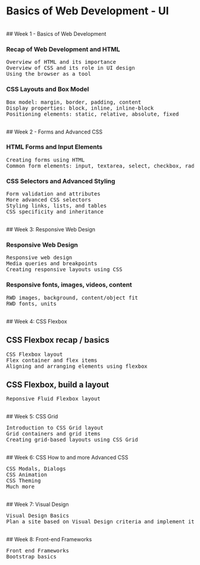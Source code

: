 # Basics of Web Development - UI

</br>
## Week 1 - Basics of Web Development

### Recap of Web Development and HTML
<pre>
Overview of HTML and its importance
Overview of CSS and its role in UI design 
Using the browser as a tool
</pre>
### CSS Layouts and Box Model
<pre>
Box model: margin, border, padding, content
Display properties: block, inline, inline-block
Positioning elements: static, relative, absolute, fixed
</pre>
</br>
## Week 2 - Forms and Advanced CSS

### HTML Forms and Input Elements
<pre>
Creating forms using HTML
Common form elements: input, textarea, select, checkbox, radio buttons
</pre>
### CSS Selectors and Advanced Styling

<pre>Form validation and attributes
More advanced CSS selectors
Styling links, lists, and tables
CSS specificity and inheritance
</pre>
</br>
## Week 3: Responsive Web Design

### Responsive Web Design
<pre>
Responsive web design
Media queries and breakpoints
Creating responsive layouts using CSS
</pre>
### Responsive fonts, images, videos, content
<pre>
RWD images, background, content/object fit
RWD fonts, units
</pre>
</br>
## Week 4: CSS Flexbox

## CSS Flexbox recap / basics
<pre>
CSS Flexbox layout
Flex container and flex items
Aligning and arranging elements using flexbox
</pre>
## CSS Flexbox, build a layout
<pre>
Reponsive Fluid Flexbox layout
</pre>
</br>
## Week 5: CSS Grid
<pre>
Introduction to CSS Grid layout
Grid containers and grid items
Creating grid-based layouts using CSS Grid
</pre>
</br>
## Week 6: CSS How to and more Advanced CSS
<pre>
CSS Modals, Dialogs
CSS Animation
CSS Theming
Much more
</pre>
</br>
## Week 7: Visual Design
<pre>
Visual Design Basics
Plan a site based on Visual Design criteria and implement it
</pre>
</br>
## Week 8: Front-end Frameworks
<pre>
Front end Frameworks
Bootstrap basics
</pre>





